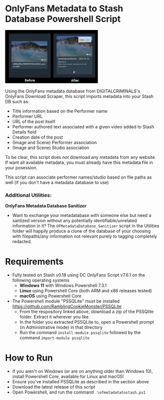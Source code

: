 # OnlyFans Metadata to Stash Database Powershell Script
<img src="/readme_assets/oldtonew.png" width=60% height=60%>

Using the OnlyFans metadata database from DIGITALCRIMINALS's OnlyFans Download Scraper, this script imports metadata into your Stash DB such as:
- Title information based on the Performer name
- Performer URL
- URL of the post itself
- Performer authored text associated with a given video added to Stash Details field
- Creation date of the post
- (Image and Scene) Performer association
- (Image and Scene) Studio association

To be clear, this script does _not_ download any metadata from any website. 
If want all available metadata, you must already have this metadata file in your posession.

This script can associate performer names/studio based on file paths as well (if you don't have a metadata database to use)

### Additional Utilities: 

**OnlyFans Metadata Database Sanitizer** 

- Want to exchange your metadatabase with someone else but need a santized version without any potentially identifiable/unrelated information in it?
  The `OFMetadataDatabase_Sanitizer` script in the Utilities folder will happily produce a clone of the database of your choosing with filepaths/any information not relevant purely to tagging completely redacted.

# Requirements
  - Fully tested on Stash v0.18 using DC OnlyFans Script v7.6.1 on the following operating systems
    -  **Windows 11** with Windows Powershell 7.3.1
    -  **Linux** using Powershell Core (both ARM and x86 releases tested)
    -  **macOS** using Powershell Core
  - The Powershell module "PSSQLite" must be installed https://github.com/RamblingCookieMonster/PSSQLite
    * From the respository linked above, download a zip of the PSSQlite folder. Extract it wherever you like.
    * In the folder you extracted PSSQLite to, open a Powershell prompt (in Administrative mode) in that directory
    * Run the command `install-module pssqlite` followed by the command `import-module pssqlite`

# How to Run
- If you aren't on Windows (or are on anything older than Windows 10), install Powershell Core, available for Linux and macOS!
- Ensure you've installed PSSQLite as described in the section above
- Download the latest release of this script
- Open Powershell, and run the command `.\ofmetadatatostash.ps1`
